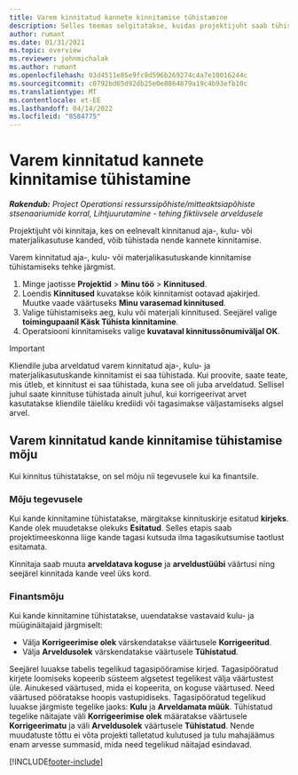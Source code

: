 ```yaml
---
title: Varem kinnitatud kannete kinnitamise tühistamine
description: Selles teemas selgitatakse, kuidas projektijuht saab tühistada varem kinnitatud aja-, kulu- või materjalikasutuskannete kinnitamise.
author: rumant
ms.date: 01/31/2021
ms.topic: overview
ms.reviewer: johnmichalak
ms.author: rumant
ms.openlocfilehash: 03d4511e85e9fc8d596b269274c4a7e10016244c
ms.sourcegitcommit: c0792bd65d92db25e0e8864879a19c4b93efb10c
ms.translationtype: MT
ms.contentlocale: et-EE
ms.lasthandoff: 04/14/2022
ms.locfileid: "8584775"
---
```

# <a name="cancel-the-approval-of-previously-approved-entries"></a>Varem kinnitatud kannete kinnitamise tühistamine

_**Rakendub:** Project Operationsi ressurssipõhiste/mitteaktsiapõhiste stsenaariumide korral,  Lihtjuurutamine - tehing fiktiivsele arveldusele_

Projektijuht või kinnitaja, kes on eelnevalt kinnitanud aja-, kulu- või materjalikasutuse kanded, võib tühistada nende kannete kinnitamise. 

Varem kinnitatud aja-, kulu- või materjalikasutuskande kinnitamise tühistamiseks tehke järgmist.

1. Minge jaotisse **Projektid** \> **Minu töö** \> **Kinnitused**.
2. Loendis **Kinnitused** kuvatakse kõik kinnitamist ootavad ajakirjed. Muutke vaade väärtuseks **Minu varasemad kinnitused**.
3. Valige tühistamiseks aeg, kulu või materjali kinnitused. Seejärel valige **toimingupaanil Käsk Tühista kinnitamine**.
4. Operatsiooni kinnitamiseks valige **kuvataval kinnitussõnumiväljal OK**.

> [!IMPORTANT]
> Kliendile juba arveldatud varem kinnitatud aja-, kulu- ja materjalikasutuskande kinnitamist ei saa tühistada. Kui proovite, saate teate, mis ütleb, et kinnitust ei saa tühistada, kuna see oli juba arveldatud. Sellisel juhul saate kinnituse tühistada ainult juhul, kui korrigeerivat arvet kasutatakse kliendile täieliku krediidi või tagasimakse väljastamiseks algsel arvel.

## <a name="impact-of-canceling-the-approval-of-a-previously-approved-entry"></a>Varem kinnitatud kande kinnitamise tühistamise mõju

Kui kinnitus tühistatakse, on sel mõju nii tegevusele kui ka finantsile.

### <a name="operational-impact"></a>Mõju tegevusele

Kui kande kinnitamine tühistatakse, märgitakse kinnituskirje esitatud **kirjeks**. Kande olek muudetakse olekuks **Esitatud**. Selles etapis saab projektimeeskonna liige kande tagasi kutsuda ilma tagasikutsumise taotlust esitamata.

Kinnitaja saab muuta **arveldatava koguse** ja **arveldustüübi** väärtusi ning seejärel kinnitada kande veel üks kord.

### <a name="financial-impact"></a>Finantsmõju

Kui kande kinnitamine tühistatakse, uuendatakse vastavaid kulu- ja müüginäitajaid järgmiselt:

- Välja **Korrigeerimise olek** värskendatakse väärtusele **Korrigeeritud**.
- Välja **Arveldusolek** värskendatakse väärtusele **Tühistatud**.

Seejärel luuakse tabelis tegelikud tagasipööramise kirjed. Tagasipööratud kirjete loomiseks kopeerib süsteem algsetest tegelikest välja väärtustest üle. Ainukesed väärtused, mida ei kopeerita, on koguse väärtused. Need väärtused pööratakse hoopis vastupidiseks. Tagasipööratud tegelikud luuakse järgmiste tegelike jaoks: **Kulu** ja **Arveldamata müük**. Tühistatud tegelike näitajate väli **Korrigeerimise olek** määratakse väärtusele **Korrigeerimatu** ja väli **Arveldusolek** väärtusele **Tühistatud**. Nende muudatuste tõttu ei võta projekti talletatud kulutused ja tulu mahajäämus enam arvesse summasid, mida need tegelikud näitajad esindavad.

[!INCLUDE[footer-include](../includes/footer-banner.md)]
